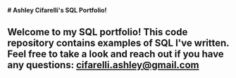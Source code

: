 **# Ashley Cifarelli's SQL Portfolio!**

## Welcome to my SQL portfolio! This code repository contains examples of SQL I've written. Feel free to take a look and reach out if you have any questions: cifarelli.ashley@gmail.com ##
